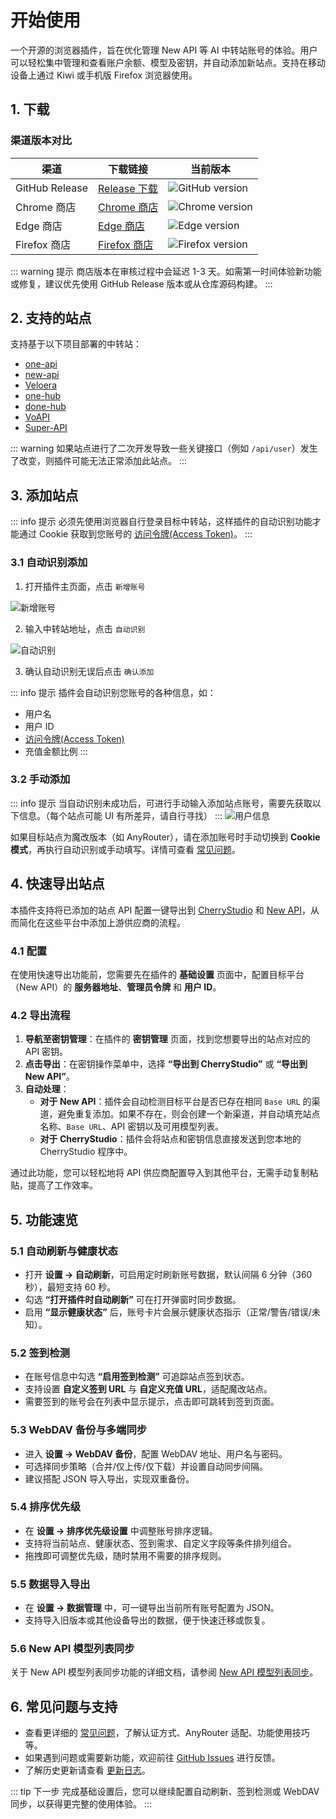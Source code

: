 # 开始使用

一个开源的浏览器插件，旨在优化管理 New API 等 AI 中转站账号的体验。用户可以轻松集中管理和查看账户余额、模型及密钥，并自动添加新站点。支持在移动设备上通过 Kiwi 或手机版 Firefox 浏览器使用。

## 1. 下载


### 渠道版本对比

| 渠道 | 下载链接 | 当前版本 |
|------|----------|----------|
| GitHub Release | [Release 下载](https://github.com/qixing-jk/all-api-hub/releases) | ![GitHub version](https://img.shields.io/github/v/release/qixing-jk/all-api-hub?label=GitHub&logo=github&style=flat) |
| Chrome 商店 | [Chrome 商店](https://chromewebstore.google.com/detail/lapnciffpekdengooeolaienkeoilfeo) | ![Chrome version](https://img.shields.io/chrome-web-store/v/lapnciffpekdengooeolaienkeoilfeo?label=Chrome&logo=googlechrome&style=flat) |
| Edge 商店 | [Edge 商店](https://microsoftedge.microsoft.com/addons/detail/pcokpjaffghgipcgjhapgdpeddlhblaa) | ![Edge version](https://img.shields.io/badge/dynamic/json?label=Edge&prefix=v&query=%24.version&url=https%3A%2F%2Fmicrosoftedge.microsoft.com%2Faddons%2Fgetproductdetailsbycrxid%2Fpcokpjaffghgipcgjhapgdpeddlhblaa&logo=microsoftedge&style=flat) |
| Firefox 商店 | [Firefox 商店](https://addons.mozilla.org/firefox/addon/%E4%B8%AD%E8%BD%AC%E7%AB%99%E7%AE%A1%E7%90%86%E5%99%A8-all-api-hub/) | ![Firefox version](https://img.shields.io/amo/v/%7Bbc73541a-133d-4b50-b261-36ea20df0d24%7D?label=Firefox&logo=firefoxbrowser&style=flat) |

::: warning 提示
商店版本在审核过程中会延迟 1-3 天。如需第一时间体验新功能或修复，建议优先使用 GitHub Release 版本或从仓库源码构建。
:::

## 2. 支持的站点

支持基于以下项目部署的中转站：
- [one-api](https://github.com/songquanpeng/one-api)
- [new-api](https://github.com/QuantumNous/new-api)
- [Veloera](https://github.com/Veloera/Veloera)
- [one-hub](https://github.com/MartialBE/one-hub)
- [done-hub](https://github.com/deanxv/done-hub)
- [VoAPI](https://github.com/VoAPI/VoAPI)
- [Super-API](https://github.com/SuperAI-Api/Super-API)

::: warning
如果站点进行了二次开发导致一些关键接口（例如 `/api/user`）发生了改变，则插件可能无法正常添加此站点。
:::

## 3. 添加站点

::: info 提示
必须先使用浏览器自行登录目标中转站，这样插件的自动识别功能才能通过 Cookie 获取到您账号的 [访问令牌(Access Token)](#_3-2-手动添加)。
:::

### 3.1 自动识别添加

1. 打开插件主页面，点击 `新增账号`

![新增账号](./static/image/add-account-btn.png)

2. 输入中转站地址，点击 `自动识别`

![自动识别](./static/image/add-account-dialog-btn.png)

3. 确认自动识别无误后点击 `确认添加`

::: info 提示
插件会自动识别您账号的各种信息，如：
- 用户名
- 用户 ID
- [访问令牌(Access Token)](#_3-2-手动添加)
- 充值金额比例
:::


### 3.2 手动添加

::: info 提示
当自动识别未成功后，可进行手动输入添加站点账号，需要先获取以下信息。（每个站点可能 UI 有所差异，请自行寻找）
:::
![用户信息](./static/image/site-user-info.png)

如果目标站点为魔改版本（如 AnyRouter），请在添加账号时手动切换到 **Cookie 模式**，再执行自动识别或手动填写。详情可查看 [常见问题](./faq.md#anyrouter-网站报错怎么办)。

## 4. 快速导出站点

本插件支持将已添加的站点 API 配置一键导出到 [CherryStudio](https://github.com/CherryHQ/cherry-studio) 和 [New API](https://github.com/QuantumNous/new-api)，从而简化在这些平台中添加上游供应商的流程。

### 4.1 配置

在使用快速导出功能前，您需要先在插件的 **基础设置** 页面中，配置目标平台（New API）的 **服务器地址**、**管理员令牌** 和 **用户 ID**。

### 4.2 导出流程

1. **导航至密钥管理**：在插件的 **密钥管理** 页面，找到您想要导出的站点对应的 API 密钥。
2. **点击导出**：在密钥操作菜单中，选择 **“导出到 CherryStudio”** 或 **“导出到 New API”**。
3. **自动处理**：
   * **对于 New API**：插件会自动检测目标平台是否已存在相同 `Base URL` 的渠道，避免重复添加。如果不存在，则会创建一个新渠道，并自动填充站点名称、`Base URL`、API 密钥以及可用模型列表。
   * **对于 CherryStudio**：插件会将站点和密钥信息直接发送到您本地的 CherryStudio 程序中。

通过此功能，您可以轻松地将 API 供应商配置导入到其他平台，无需手动复制粘贴，提高了工作效率。

## 5. 功能速览

### 5.1 自动刷新与健康状态

- 打开 **设置 → 自动刷新**，可启用定时刷新账号数据，默认间隔 6 分钟（360 秒），最短支持 60 秒。
- 勾选 **“打开插件时自动刷新”** 可在打开弹窗时同步数据。
- 启用 **“显示健康状态”** 后，账号卡片会展示健康状态指示（正常/警告/错误/未知）。

### 5.2 签到检测

- 在账号信息中勾选 **“启用签到检测”** 可追踪站点签到状态。
- 支持设置 **自定义签到 URL** 与 **自定义充值 URL**，适配魔改站点。
- 需要签到的账号会在列表中显示提示，点击即可跳转到签到页面。

### 5.3 WebDAV 备份与多端同步

- 进入 **设置 → WebDAV 备份**，配置 WebDAV 地址、用户名与密码。
- 可选择同步策略（合并/仅上传/仅下载）并设置自动同步间隔。
- 建议搭配 JSON 导入导出，实现双重备份。

### 5.4 排序优先级

- 在 **设置 → 排序优先级设置** 中调整账号排序逻辑。
- 支持将当前站点、健康状态、签到需求、自定义字段等条件排列组合。
- 拖拽即可调整优先级，随时禁用不需要的排序规则。

### 5.5 数据导入导出

- 在 **设置 → 数据管理** 中，可一键导出当前所有账号配置为 JSON。
- 支持导入旧版本或其他设备导出的数据，便于快速迁移或恢复。

### 5.6 New API 模型列表同步

关于 New API 模型列表同步功能的详细文档，请参阅 [New API 模型列表同步](./new-api-model-sync.md)。

## 6. 常见问题与支持

- 查看更详细的 [常见问题](./faq.md)，了解认证方式、AnyRouter 适配、功能使用技巧等。
- 如果遇到问题或需要新功能，欢迎前往 [GitHub Issues](https://github.com/qixing-jk/all-api-hub/issues) 进行反馈。
- 了解历史更新请查看 [更新日志](https://github.com/qixing-jk/all-api-hub/blob/main/CHANGELOG.md)。

::: tip 下一步
完成基础设置后，您可以继续配置自动刷新、签到检测或 WebDAV 同步，以获得更完整的使用体验。
:::
